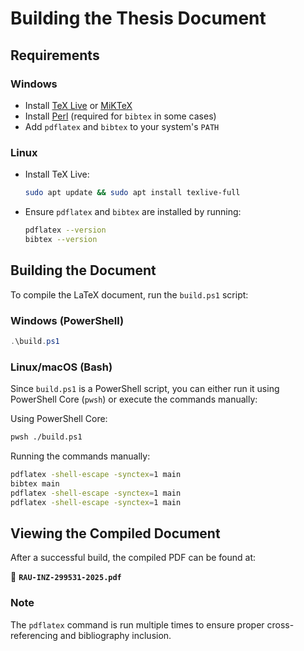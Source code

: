 # Building the Thesis Document

## Requirements

### Windows
- Install [TeX Live](https://www.tug.org/texlive/) or [MiKTeX](https://miktex.org/)
- Install [Perl](https://strawberryperl.com/) (required for `bibtex` in some cases)
- Add `pdflatex` and `bibtex` to your system's `PATH`

### Linux
- Install TeX Live:
  ```bash
  sudo apt update && sudo apt install texlive-full
  ```
- Ensure `pdflatex` and `bibtex` are installed by running:
  ```bash
  pdflatex --version
  bibtex --version
  ```

## Building the Document

To compile the LaTeX document, run the `build.ps1` script:

### Windows (PowerShell)
```powershell
.\build.ps1
```

### Linux/macOS (Bash)
Since `build.ps1` is a PowerShell script, you can either run it using PowerShell Core (`pwsh`) or execute the commands manually:

Using PowerShell Core:
```bash
pwsh ./build.ps1
```

Running the commands manually:
```bash
pdflatex -shell-escape -synctex=1 main
bibtex main
pdflatex -shell-escape -synctex=1 main
pdflatex -shell-escape -synctex=1 main
```

## Viewing the Compiled Document

After a successful build, the compiled PDF can be found at:

📄 **`RAU-INZ-299531-2025.pdf`**

### Note
The `pdflatex` command is run multiple times to ensure proper cross-referencing and bibliography inclusion.
